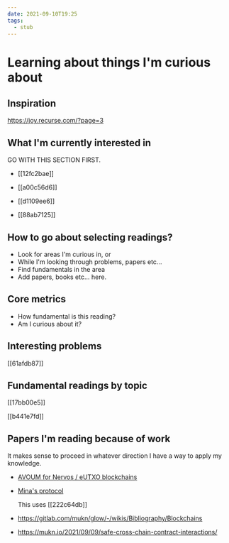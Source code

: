 ```yaml
---
date: 2021-09-10T19:25
tags: 
  - stub
---
```


# Learning about things I'm curious about

## Inspiration

https://joy.recurse.com/?page=3

## What I'm currently interested in

GO WITH THIS SECTION FIRST.
    
- [[12fc2bae]] 
    
- [[a00c56d6]]

- [[d1109ee6]] 

- [[88ab7125]]

## How to go about selecting readings?

- Look for areas I'm curious in, or
- While I'm looking through problems, papers etc...
- Find fundamentals in the area
- Add papers, books etc... here.

## Core metrics

- How fundamental is this reading?
- Am I curious about it?

## Interesting problems

[[61afdb87]]

## Fundamental readings by topic

[[17bb00e5]]

[[b441e7fd]]


## Papers I'm reading because of work

It makes sense to proceed in whatever direction I have a way to apply my knowledge.

- [AVOUM for Nervos / eUTXO blockchains](https://docs.google.com/document/d/12atK0oEME0y1GHo_HmqhrcZ3pQeEqB_0tFKknhsjsLY/edit)

- [Mina's protocol](https://minaprotocol.com/blog/what-are-zk-snarks)
  
  This uses [[222c64db]]

- https://gitlab.com/mukn/glow/-/wikis/Bibliography/Blockchains

- https://mukn.io/2021/09/09/safe-cross-chain-contract-interactions/
